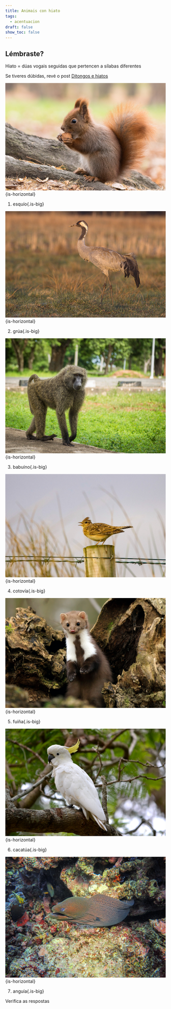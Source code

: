 ```yaml
---
title: Animais con hiato
tags:
  - acentuacion
draft: false
show_toc: false
---
```

## Lémbraste?


Hiato = dúas vogais seguidas que pertencen a sílabas diferentes

Se tiveres dúbidas, revé o post [Ditongos e hiatos](https://laurarubio.net/posts/ditongos-e-hiatos/)



![](/img/esquio_hiato.jpg){is-horizontal}

1. esqu<e-answer>ío</e-answer>{.is-big}

![](/img/grua_hiato.jpg){is-horizontal}

2. gr<e-answer>úa</e-answer>{.is-big}

![](/img/babuino_hiato.jpg){is-horizontal}

3. bab<e-answer>uí</e-answer>no{.is-big}

![](/img/cotovia_hiato.jpg){is-horizontal}

4. cotov<e-answer>ía</e-answer>{.is-big}

![](/img/fuiña_hiato.jpg){is-horizontal}

5. f<e-answer>uí</e-answer>ña{.is-big}

![](/img/cacatua_hiato.jpg){is-horizontal}

6. cacat<e-answer>úa</e-answer>{.is-big}

![](/img/anguia_hiato.jpg){is-horizontal}

7. angu<e-answer>ía</e-answer>{.is-big}

<e-validate>Verifica as respostas</e-validate>